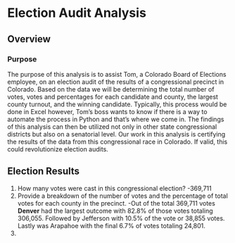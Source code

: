 # Election Audit Analysis
## Overview
### Purpose
The purpose of this analysis is to assist Tom, a Colorado Board of Elections employee, on an election audit of the results of a congressional precinct in Colorado. Based on the data we will be determining the total number of votes, votes and percentages for each candidate and county, the largest county turnout, and the winning candidate. Typically, this process would be done in Excel however, Tom’s boss wants to know if there is a way to automate the process in Python and that’s where we come in. The findings of this analysis can then be utilized not only in other state congressional districts but also on a senatorial level. Our work in this analysis is certifying the results of the data from this congressional race in Colorado. If valid, this could revolutionize election audits.
## Election Results
1.	How many votes were cast in this congressional election?
  -369,711
2.  Provide a breakdown of the number of votes and the percentage of total votes for each county in the precinct.
  -Out of the total 369,711 votes **Denver** had the largest outcome with 82.8% of those votes totaling 306,055. Followed by Jefferson with 10.5% of the vote or 38,855 votes. Lastly was Arapahoe with the final 6.7% of votes totaling 24,801.
3.  
